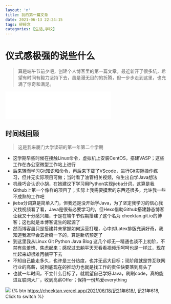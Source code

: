 ```yaml
---
layout: 'n'
title: 我的第一篇文章
date: 2021-06-13 22:24:15
tags: 碎碎念
categories: [生活,学校]
---
```

# 仪式感极强的说些什么
>算是端午节前夕吧，创建个人博客里的第一篇文章。最近新开了很多坑，希望有时间有毅力坚持下去，虽是漫无目的的折腾，但一步步走到这里，也充满了惊奇和满足。
<!-- more -->

<iframe frameborder="no" border="0" marginwidth="0" marginheight="0" width=330 height=86 src="//music.163.com/outchain/player?type=2&id=16435049&auto=1&height=66"></iframe>

## 时间线回顾
>这是我来厦门大学读研的第一年第二个学期
- 这学期早些时候在接触Linux命令，虚拟机上安装CentOS，搭建VASP；这些工作在办公室微型工作站上进行
- 后来转而学习Git知识和命令，再后来下载了VScode，进行Git实际操作练习，但并无实际项目可做；当时看了油管相关视频，催生出自学Java想法
- 机缘巧合认识小胡，在她建议下学习用Python实现jieba分词，这算是我Github上第一个像样的项目了；实际上我需要摸索的东西还很多，允许我一些不成熟的工作吧
- jieba分词算是简单入门，但我还是没开始学Java，为了坚定我学习的信心我又找视频看了看，Java是很有必要学习的，但Hexo借助Github搭建静态博客让我又十分感兴趣，于是在端午节假期搭建了这个名为 cheektan.git.io的博客；这也就是本博客诞生的起源了
- 然而博客虽只是搭建并未掌握如何运营打理，心中对Latex排版充满好奇，我知道我迟早会去折腾一下的，算是新坑预定了
- 到这里我从Linux Git Python Java Blog 这几个却无一精通也谈不上初阶，不禁有些羞愧、焦虑起来；感叹过去躺平天天看看视频乐呵呵也是一样过，现在忙起来却很难再躺平下去
- 不知自己能走多久，也许是三分热度，也并无远大目标；现阶段就是馋互联网行业的高薪，说到底现在的推动力也就是找工作的责任快要落到肩头了
- 也就一年时间，不立什么目标了，就期望自己学好Java，刷刷code，真的能进互联网大厂，收到高薪Offer；保持一份热爱everything

![](https://cdn.jsdelivr.net/gh/cheektan/img@master/img/wallpaper.jpg)
{% btn https://cheektan.vercel.app/2021/06/18/记21年618/, 记21年618, Click to switch %}